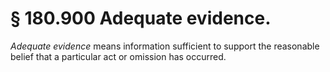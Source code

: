 # § 180.900   Adequate evidence.

*Adequate evidence* means information sufficient to support the reasonable belief that a particular act or omission has occurred.






